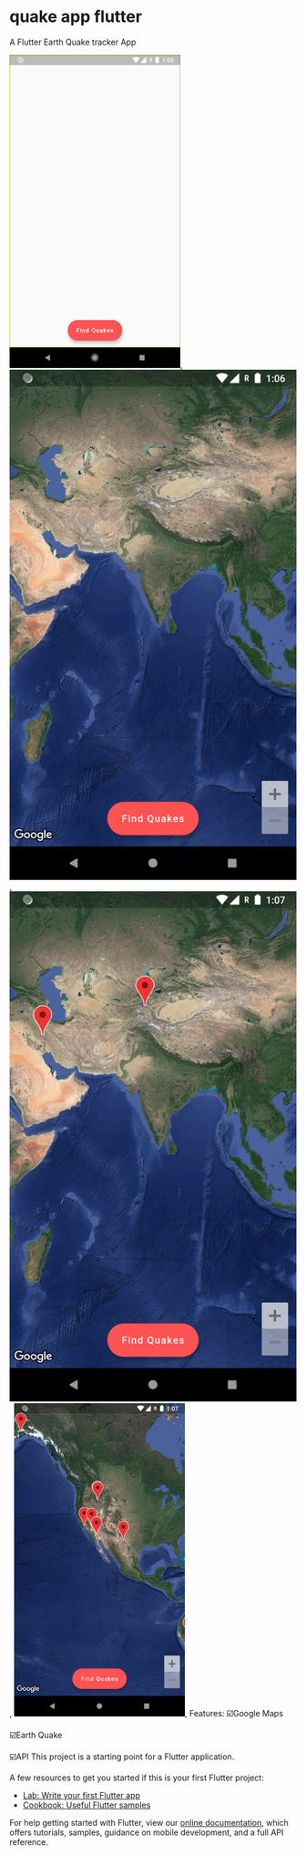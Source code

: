 # quake app flutter 

A Flutter Earth Quake tracker App


<img src="https://github.com/vipuluthaiah/Earth-Quake-App-/blob/master/ss/Screenshot_1588836953.png" width="300" height="550">,
<img src="https://github.com/vipuluthaiah/Earth-Quake-App-/blob/master/ss/Screenshot_1588837015.png">,
<img src="https://github.com/vipuluthaiah/Earth-Quake-App-/blob/master/ss/Screenshot_1588837026.png">,
<img src="https://github.com/vipuluthaiah/Earth-Quake-App-/blob/master/ss/Screenshot_1588837033.png" width="300" height="550">,
Features:
☑️Google Maps

☑️Earth Quake 

☑️API
This project is a starting point for a Flutter application.

A few resources to get you started if this is your first Flutter project:

- [Lab: Write your first Flutter app](https://flutter.dev/docs/get-started/codelab)
- [Cookbook: Useful Flutter samples](https://flutter.dev/docs/cookbook)

For help getting started with Flutter, view our
[online documentation](https://flutter.dev/docs), which offers tutorials,
samples, guidance on mobile development, and a full API reference.

